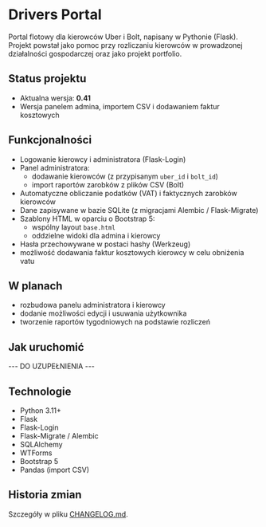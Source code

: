 # Drivers Portal

Portal flotowy dla kierowców Uber i Bolt, napisany w Pythonie (Flask).  
Projekt powstał jako pomoc przy rozliczaniu kierowców w prowadzonej działalności gospodarczej oraz jako projekt portfolio.

## Status projektu

- Aktualna wersja: **0.41**
- Wersja panelem admina, importem CSV i dodawaniem faktur kosztowych

## Funkcjonalności

- Logowanie kierowcy i administratora (Flask-Login)
- Panel administratora:
  - dodawanie kierowców (z przypisanym `uber_id` i `bolt_id`)
  - import raportów zarobków z plików CSV (Bolt)
- Automatyczne obliczanie podatków (VAT) i faktycznych zarobków kierowców
- Dane zapisywane w bazie SQLite (z migracjami Alembic / Flask-Migrate)
- Szablony HTML w oparciu o Bootstrap 5:
  - wspólny layout `base.html`
  - oddzielne widoki dla admina i kierowcy
- Hasła przechowywane w postaci hashy (Werkzeug)
- możliwość dodawania faktur kosztowych kierowcy w celu obniżenia vatu

## W planach

  - rozbudowa panelu administratora i kierowcy
  - dodanie możliwości edycji i usuwania użytkownika
  - tworzenie raportów tygodniowych na podstawie rozliczeń

## Jak uruchomić
 --- DO UZUPEŁNIENIA ---

## Technologie
- Python 3.11+
- Flask
- Flask-Login
- Flask-Migrate / Alembic
- SQLAlchemy
- WTForms
- Bootstrap 5
- Pandas (import CSV)

## Historia zmian
Szczegóły w pliku [CHANGELOG.md](CHANGELOG.md).